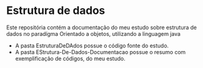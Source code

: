 <h1>Estrutura de dados</h1>
Este repositória contém a documentação do meu estudo sobre estrutura de dados no paradígma Orientado a objetos,
utilizando a linguagem java  




- A pasta EstruturaDeDAdos possue o código fonte do estudo.
- A pasta EStrutura-De-Dados-Documentacao possue o resumo com exemplificação de códigos, do meu estudo.
